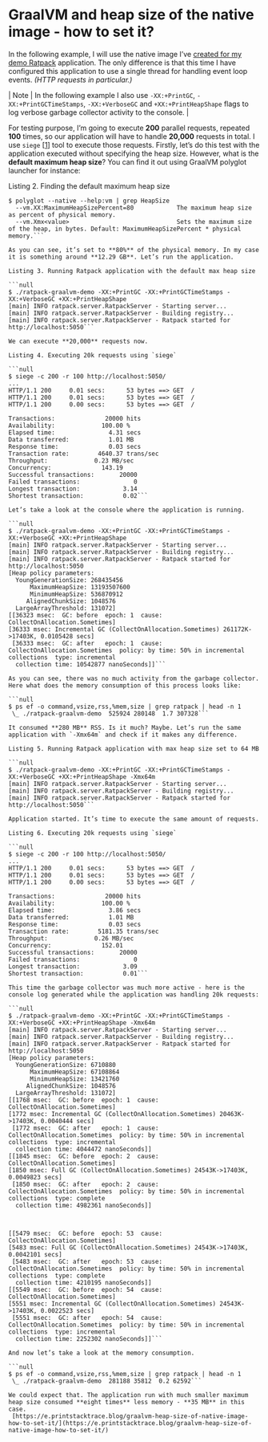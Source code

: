 # GraalVM and heap size of the native image - how to set it?
In the following example, I will use the native image I’ve [created for my demo Ratpack](https://e.printstacktrace.blog/ratpack-graalvm-how-to-start/ "created for my demo Ratpack") application. The only difference is that this time I have configured this application to use a single thread for handling event loop events. _(HTTP requests in particular.)_

| Note | In the following example I also use `-XX:+PrintGC`, `-XX:+PrintGCTimeStamps`, `-XX:+VerboseGC` and `+XX:+PrintHeapShape` flags to log verbose garbage collector activity to the console. |

For testing purpose, I’m going to execute **200** parallel requests, repeated **100** times, so our application will have to handle **20,000** requests in total. I use `siege` \[[1](#_footnotedef_1 "View footnote.")] tool to execute those requests. Firstly, let’s do this test with the application executed without specifying the heap size. However, what is the **default maximum heap size**? You can find it out using GraalVM polyglot launcher for instance:

Listing 2. Finding the default maximum heap size

````null
$ polyglot --native --help:vm | grep HeapSize
  --vm.XX:MaximumHeapSizePercent=80            The maximum heap size as percent of physical memory.
  --vm.Xmx<value>                              Sets the maximum size of the heap, in bytes. Default: MaximumHeapSizePercent * physical memory.```

As you can see, it’s set to **80%** of the physical memory. In my case it is something around **12.29 GB**. Let’s run the application.

Listing 3. Running Ratpack application with the default max heap size

```null
$ ./ratpack-graalvm-demo -XX:+PrintGC -XX:+PrintGCTimeStamps -XX:+VerboseGC +XX:+PrintHeapShape
[main] INFO ratpack.server.RatpackServer - Starting server...
[main] INFO ratpack.server.RatpackServer - Building registry...
[main] INFO ratpack.server.RatpackServer - Ratpack started for http://localhost:5050```

We can execute **20,000** requests now.

Listing 4. Executing 20k requests using `siege`

```null
$ siege -c 200 -r 100 http://localhost:5050/
...
HTTP/1.1 200     0.01 secs:      53 bytes ==> GET  /
HTTP/1.1 200     0.01 secs:      53 bytes ==> GET  /
HTTP/1.1 200     0.00 secs:      53 bytes ==> GET  /

Transactions:		       20000 hits
Availability:		      100.00 %
Elapsed time:		        4.31 secs
Data transferred:	        1.01 MB
Response time:		        0.03 secs
Transaction rate:	     4640.37 trans/sec
Throughput:		        0.23 MB/sec
Concurrency:		      143.19
Successful transactions:       20000
Failed transactions:	           0
Longest transaction:	        3.14
Shortest transaction:	        0.02```

Let’s take a look at the console where the application is running.

```null
$ ./ratpack-graalvm-demo -XX:+PrintGC -XX:+PrintGCTimeStamps -XX:+VerboseGC +XX:+PrintHeapShape
[main] INFO ratpack.server.RatpackServer - Starting server...
[main] INFO ratpack.server.RatpackServer - Building registry...
[main] INFO ratpack.server.RatpackServer - Ratpack started for http://localhost:5050
[Heap policy parameters:
  YoungGenerationSize: 268435456
      MaximumHeapSize: 13193507600
      MinimumHeapSize: 536870912
     AlignedChunkSize: 1048576
  LargeArrayThreshold: 131072]
[[36323 msec:  GC: before  epoch: 1  cause: CollectOnAllocation.Sometimes]
[36333 msec: Incremental GC (CollectOnAllocation.Sometimes) 261172K->17403K, 0.0105428 secs]
 [36333 msec:  GC: after   epoch: 1  cause: CollectOnAllocation.Sometimes  policy: by time: 50% in incremental collections  type: incremental
  collection time: 10542877 nanoSeconds]]```

As you can see, there was no much activity from the garbage collector. Here what does the memory consumption of this process looks like:

```null
$ ps ef -o command,vsize,rss,%mem,size | grep ratpack | head -n 1
 \_ ./ratpack-graalvm-demo  525924 280148  1.7 307328```

It consumed **280 MB** RSS. Is it much? Maybe. Let’s run the same application with `-Xmx64m` and check if it makes any difference.

Listing 5. Running Ratpack application with max heap size set to 64 MB

```null
$ ./ratpack-graalvm-demo -XX:+PrintGC -XX:+PrintGCTimeStamps -XX:+VerboseGC +XX:+PrintHeapShape -Xmx64m
[main] INFO ratpack.server.RatpackServer - Starting server...
[main] INFO ratpack.server.RatpackServer - Building registry...
[main] INFO ratpack.server.RatpackServer - Ratpack started for http://localhost:5050```

Application started. It’s time to execute the same amount of requests.

Listing 6. Executing 20k requests using `siege`

```null
$ siege -c 200 -r 100 http://localhost:5050/
...
HTTP/1.1 200     0.01 secs:      53 bytes ==> GET  /
HTTP/1.1 200     0.01 secs:      53 bytes ==> GET  /
HTTP/1.1 200     0.00 secs:      53 bytes ==> GET  /

Transactions:		       20000 hits
Availability:		      100.00 %
Elapsed time:		        3.86 secs
Data transferred:	        1.01 MB
Response time:		        0.03 secs
Transaction rate:	     5181.35 trans/sec
Throughput:		        0.26 MB/sec
Concurrency:		      152.01
Successful transactions:       20000
Failed transactions:	           0
Longest transaction:	        3.09
Shortest transaction:	        0.01```

This time the garbage collector was much more active - here is the console log generated while the application was handling 20k requests:

```null
$ ./ratpack-graalvm-demo -XX:+PrintGC -XX:+PrintGCTimeStamps -XX:+VerboseGC +XX:+PrintHeapShape -Xmx64m
[main] INFO ratpack.server.RatpackServer - Starting server...
[main] INFO ratpack.server.RatpackServer - Building registry...
[main] INFO ratpack.server.RatpackServer - Ratpack started for http://localhost:5050
[Heap policy parameters:
  YoungGenerationSize: 6710880
      MaximumHeapSize: 67108864
      MinimumHeapSize: 13421760
     AlignedChunkSize: 1048576
  LargeArrayThreshold: 131072]
[[1768 msec:  GC: before  epoch: 1  cause: CollectOnAllocation.Sometimes]
[1772 msec: Incremental GC (CollectOnAllocation.Sometimes) 20463K->17403K, 0.0040444 secs]
 [1772 msec:  GC: after   epoch: 1  cause: CollectOnAllocation.Sometimes  policy: by time: 50% in incremental collections  type: incremental
  collection time: 4044472 nanoSeconds]]
[[1845 msec:  GC: before  epoch: 2  cause: CollectOnAllocation.Sometimes]
[1850 msec: Full GC (CollectOnAllocation.Sometimes) 24543K->17403K, 0.0049823 secs]
 [1850 msec:  GC: after   epoch: 2  cause: CollectOnAllocation.Sometimes  policy: by time: 50% in incremental collections  type: complete
  collection time: 4982361 nanoSeconds]]



[[5479 msec:  GC: before  epoch: 53  cause: CollectOnAllocation.Sometimes]
[5483 msec: Full GC (CollectOnAllocation.Sometimes) 24543K->17403K, 0.0042101 secs]
 [5483 msec:  GC: after   epoch: 53  cause: CollectOnAllocation.Sometimes  policy: by time: 50% in incremental collections  type: complete
  collection time: 4210195 nanoSeconds]]
[[5549 msec:  GC: before  epoch: 54  cause: CollectOnAllocation.Sometimes]
[5551 msec: Incremental GC (CollectOnAllocation.Sometimes) 24543K->17403K, 0.0022523 secs]
 [5551 msec:  GC: after   epoch: 54  cause: CollectOnAllocation.Sometimes  policy: by time: 50% in incremental collections  type: incremental
  collection time: 2252302 nanoSeconds]]```

And now let’s take a look at the memory consumption.

```null
$ ps ef -o command,vsize,rss,%mem,size | grep ratpack | head -n 1
 \_ ./ratpack-graalvm-demo  281188 35812  0.2 62592```

We could expect that. The application run with much smaller maximum heap size consumed **eight times** less memory - **35 MB** in this case. 
 [https://e.printstacktrace.blog/graalvm-heap-size-of-native-image-how-to-set-it/](https://e.printstacktrace.blog/graalvm-heap-size-of-native-image-how-to-set-it/)
````
